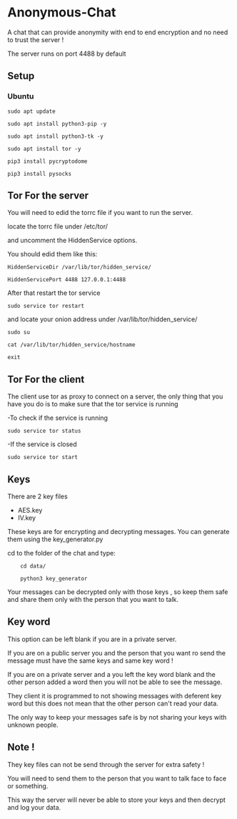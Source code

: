 # Anonymous-Chat
A chat that can provide anonymity with end to end encryption and no need to trust the server !

The server runs on port 4488 by default

## Setup

### Ubuntu
    
    sudo apt update

    sudo apt install python3-pip -y
    
    sudo apt install python3-tk -y
    
    sudo apt install tor -y

    pip3 install pycryptodome

    pip3 install pysocks

## Tor For the server
You will need to edid the torrc file if you want to run the server.
  
locate the torrc file under /etc/tor/
  
and uncomment the HiddenService options.
  
You should edid them like this:
  
    HiddenServiceDir /var/lib/tor/hidden_service/
    
    HiddenServicePort 4488 127.0.0.1:4488
  
After that restart the tor service
    
    sudo service tor restart
  
and locate your onion address under /var/lib/tor/hidden_service/
    
    sudo su
    
    cat /var/lib/tor/hidden_service/hostname
    
    exit

## Tor For the client
  
The client use tor as proxy to connect on a server, the only thing that you have you do is to make sure that the tor service is running
   
-To check if the service is running
    
    sudo service tor status
   
 -If the service is closed
    
    sudo service tor start
 
 ## Keys
 There are 2 key files
 * AES.key
 * IV.key
 
 These keys are for encrypting and decrypting messages. You can generate them using the key_generator.py
 
 cd to the folder of the chat and type:
        
        cd data/
        
        python3 key_generator
        
 Your messages can be decrypted only with those keys , so keep them safe and share them only with the person that you want to talk.

## Key word
This option can be left blank if you are in a private server.

If you are on a public server you and the person that you want ro send the message must have the same keys and same key word !

If you are on a private server and a you left the key word blank and the other person added a word then you will not be able to see the message.

They client it is programmed to not showing messages with deferent key word but this does not mean that the other person can't read your data.

The only way to keep your messages safe is by not sharing your keys with unknown people.

## Note !
They key files can not be send through the server for extra safety !

You will need to send them to the person that you want to talk face to face or something.

This way the server will never be able to store your keys and then decrypt and log your data.
